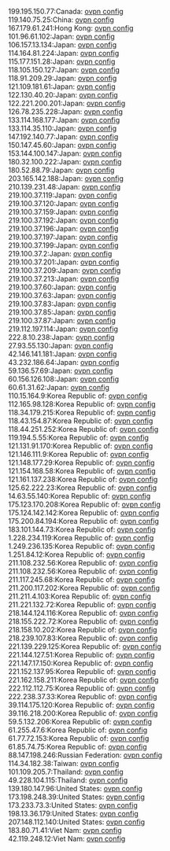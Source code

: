 199.195.150.77:Canada: [ovpn config](vpn/199_195_150_77.ovpn)  
119.140.75.25:China: [ovpn config](vpn/119_140_75_25.ovpn)  
167.179.61.241:Hong Kong: [ovpn config](vpn/167_179_61_241.ovpn)  
101.96.61.102:Japan: [ovpn config](vpn/101_96_61_102.ovpn)  
106.157.13.134:Japan: [ovpn config](vpn/106_157_13_134.ovpn)  
114.164.81.224:Japan: [ovpn config](vpn/114_164_81_224.ovpn)  
115.177.151.28:Japan: [ovpn config](vpn/115_177_151_28.ovpn)  
118.105.150.127:Japan: [ovpn config](vpn/118_105_150_127.ovpn)  
118.91.209.29:Japan: [ovpn config](vpn/118_91_209_29.ovpn)  
121.109.181.61:Japan: [ovpn config](vpn/121_109_181_61.ovpn)  
122.130.40.20:Japan: [ovpn config](vpn/122_130_40_20.ovpn)  
122.221.200.201:Japan: [ovpn config](vpn/122_221_200_201.ovpn)  
126.78.235.228:Japan: [ovpn config](vpn/126_78_235_228.ovpn)  
133.114.168.177:Japan: [ovpn config](vpn/133_114_168_177.ovpn)  
133.114.35.110:Japan: [ovpn config](vpn/133_114_35_110.ovpn)  
147.192.140.77:Japan: [ovpn config](vpn/147_192_140_77.ovpn)  
150.147.45.60:Japan: [ovpn config](vpn/150_147_45_60.ovpn)  
153.144.100.147:Japan: [ovpn config](vpn/153_144_100_147.ovpn)  
180.32.100.222:Japan: [ovpn config](vpn/180_32_100_222.ovpn)  
180.52.88.79:Japan: [ovpn config](vpn/180_52_88_79.ovpn)  
203.165.142.188:Japan: [ovpn config](vpn/203_165_142_188.ovpn)  
210.139.231.48:Japan: [ovpn config](vpn/210_139_231_48.ovpn)  
219.100.37.119:Japan: [ovpn config](vpn/219_100_37_119.ovpn)  
219.100.37.120:Japan: [ovpn config](vpn/219_100_37_120.ovpn)  
219.100.37.159:Japan: [ovpn config](vpn/219_100_37_159.ovpn)  
219.100.37.192:Japan: [ovpn config](vpn/219_100_37_192.ovpn)  
219.100.37.196:Japan: [ovpn config](vpn/219_100_37_196.ovpn)  
219.100.37.197:Japan: [ovpn config](vpn/219_100_37_197.ovpn)  
219.100.37.199:Japan: [ovpn config](vpn/219_100_37_199.ovpn)  
219.100.37.2:Japan: [ovpn config](vpn/219_100_37_2.ovpn)  
219.100.37.201:Japan: [ovpn config](vpn/219_100_37_201.ovpn)  
219.100.37.209:Japan: [ovpn config](vpn/219_100_37_209.ovpn)  
219.100.37.213:Japan: [ovpn config](vpn/219_100_37_213.ovpn)  
219.100.37.60:Japan: [ovpn config](vpn/219_100_37_60.ovpn)  
219.100.37.63:Japan: [ovpn config](vpn/219_100_37_63.ovpn)  
219.100.37.83:Japan: [ovpn config](vpn/219_100_37_83.ovpn)  
219.100.37.85:Japan: [ovpn config](vpn/219_100_37_85.ovpn)  
219.100.37.87:Japan: [ovpn config](vpn/219_100_37_87.ovpn)  
219.112.197.114:Japan: [ovpn config](vpn/219_112_197_114.ovpn)  
222.8.10.238:Japan: [ovpn config](vpn/222_8_10_238.ovpn)  
27.93.55.130:Japan: [ovpn config](vpn/27_93_55_130.ovpn)  
42.146.141.181:Japan: [ovpn config](vpn/42_146_141_181.ovpn)  
43.232.186.64:Japan: [ovpn config](vpn/43_232_186_64.ovpn)  
59.136.57.69:Japan: [ovpn config](vpn/59_136_57_69.ovpn)  
60.156.126.108:Japan: [ovpn config](vpn/60_156_126_108.ovpn)  
60.61.31.62:Japan: [ovpn config](vpn/60_61_31_62.ovpn)  
110.15.164.9:Korea Republic of: [ovpn config](vpn/110_15_164_9.ovpn)  
112.165.98.128:Korea Republic of: [ovpn config](vpn/112_165_98_128.ovpn)  
118.34.179.215:Korea Republic of: [ovpn config](vpn/118_34_179_215.ovpn)  
118.43.154.87:Korea Republic of: [ovpn config](vpn/118_43_154_87.ovpn)  
118.44.251.252:Korea Republic of: [ovpn config](vpn/118_44_251_252.ovpn)  
119.194.5.55:Korea Republic of: [ovpn config](vpn/119_194_5_55.ovpn)  
121.131.91.170:Korea Republic of: [ovpn config](vpn/121_131_91_170.ovpn)  
121.146.111.9:Korea Republic of: [ovpn config](vpn/121_146_111_9.ovpn)  
121.148.177.29:Korea Republic of: [ovpn config](vpn/121_148_177_29.ovpn)  
121.154.168.58:Korea Republic of: [ovpn config](vpn/121_154_168_58.ovpn)  
121.161.137.238:Korea Republic of: [ovpn config](vpn/121_161_137_238.ovpn)  
125.62.222.23:Korea Republic of: [ovpn config](vpn/125_62_222_23.ovpn)  
14.63.55.140:Korea Republic of: [ovpn config](vpn/14_63_55_140.ovpn)  
175.123.170.208:Korea Republic of: [ovpn config](vpn/175_123_170_208.ovpn)  
175.124.142.142:Korea Republic of: [ovpn config](vpn/175_124_142_142.ovpn)  
175.200.84.194:Korea Republic of: [ovpn config](vpn/175_200_84_194.ovpn)  
183.101.144.73:Korea Republic of: [ovpn config](vpn/183_101_144_73.ovpn)  
1.228.234.119:Korea Republic of: [ovpn config](vpn/1_228_234_119.ovpn)  
1.249.236.135:Korea Republic of: [ovpn config](vpn/1_249_236_135.ovpn)  
1.251.84.12:Korea Republic of: [ovpn config](vpn/1_251_84_12.ovpn)  
211.108.232.56:Korea Republic of: [ovpn config](vpn/211_108_232_56.ovpn)  
211.108.232.56:Korea Republic of: [ovpn config](vpn/211_108_232_56.ovpn)  
211.117.245.68:Korea Republic of: [ovpn config](vpn/211_117_245_68.ovpn)  
211.200.117.202:Korea Republic of: [ovpn config](vpn/211_200_117_202.ovpn)  
211.211.4.103:Korea Republic of: [ovpn config](vpn/211_211_4_103.ovpn)  
211.221.132.72:Korea Republic of: [ovpn config](vpn/211_221_132_72.ovpn)  
218.144.124.116:Korea Republic of: [ovpn config](vpn/218_144_124_116.ovpn)  
218.155.222.72:Korea Republic of: [ovpn config](vpn/218_155_222_72.ovpn)  
218.158.10.202:Korea Republic of: [ovpn config](vpn/218_158_10_202.ovpn)  
218.239.107.83:Korea Republic of: [ovpn config](vpn/218_239_107_83.ovpn)  
221.139.229.125:Korea Republic of: [ovpn config](vpn/221_139_229_125.ovpn)  
221.144.127.51:Korea Republic of: [ovpn config](vpn/221_144_127_51.ovpn)  
221.147.17.150:Korea Republic of: [ovpn config](vpn/221_147_17_150.ovpn)  
221.152.137.95:Korea Republic of: [ovpn config](vpn/221_152_137_95.ovpn)  
221.162.158.211:Korea Republic of: [ovpn config](vpn/221_162_158_211.ovpn)  
222.112.112.75:Korea Republic of: [ovpn config](vpn/222_112_112_75.ovpn)  
222.238.37.33:Korea Republic of: [ovpn config](vpn/222_238_37_33.ovpn)  
39.114.175.120:Korea Republic of: [ovpn config](vpn/39_114_175_120.ovpn)  
39.116.218.200:Korea Republic of: [ovpn config](vpn/39_116_218_200.ovpn)  
59.5.132.206:Korea Republic of: [ovpn config](vpn/59_5_132_206.ovpn)  
61.255.47.6:Korea Republic of: [ovpn config](vpn/61_255_47_6.ovpn)  
61.77.72.153:Korea Republic of: [ovpn config](vpn/61_77_72_153.ovpn)  
61.85.74.75:Korea Republic of: [ovpn config](vpn/61_85_74_75.ovpn)  
88.147.198.246:Russian Federation: [ovpn config](vpn/88_147_198_246.ovpn)  
114.34.182.38:Taiwan: [ovpn config](vpn/114_34_182_38.ovpn)  
101.109.205.7:Thailand: [ovpn config](vpn/101_109_205_7.ovpn)  
49.228.104.115:Thailand: [ovpn config](vpn/49_228_104_115.ovpn)  
139.180.147.96:United States: [ovpn config](vpn/139_180_147_96.ovpn)  
173.198.248.39:United States: [ovpn config](vpn/173_198_248_39.ovpn)  
173.233.73.3:United States: [ovpn config](vpn/173_233_73_3.ovpn)  
198.13.36.179:United States: [ovpn config](vpn/198_13_36_179.ovpn)  
207.148.112.140:United States: [ovpn config](vpn/207_148_112_140.ovpn)  
183.80.71.41:Viet Nam: [ovpn config](vpn/183_80_71_41.ovpn)  
42.119.248.12:Viet Nam: [ovpn config](vpn/42_119_248_12.ovpn)  
